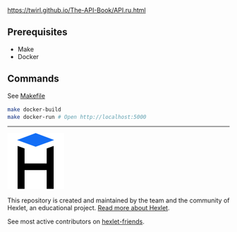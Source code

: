 https://twirl.github.io/The-API-Book/API.ru.html

## Prerequisites

* Make
* Docker

## Commands

See [Makefile](./Makefile)

```bash
make docker-build
make docker-run # Open http://localhost:5000
```

---
[![Hexlet Ltd. logo](https://raw.githubusercontent.com/Hexlet/assets/master/images/hexlet_logo128.png)](https://hexlet.io?utm_source=github&utm_medium=link&utm_campaign=hexlet-slim-example)

This repository is created and maintained by the team and the community of Hexlet, an educational project. [Read more about Hexlet](https://hexlet.io?utm_source=github&utm_medium=link&utm_campaign=hexlet-slim-example).

See most active contributors on [hexlet-friends](https://friends.hexlet.io/).
